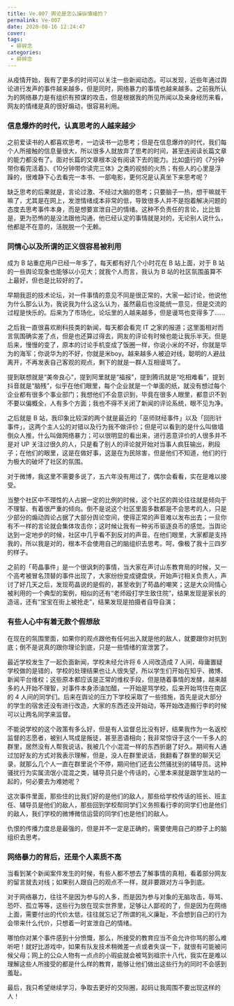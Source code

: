 ```yaml
---
title: Ve.007 舆论是怎么操纵情绪的？
permalink: Ve-007
date: 2020-08-16 12:24:47
cover: 
tags: 
 - 碎碎念
categories:
 - 碎碎念
---
```



从疫情开始，我有了更多的时间可以关注一些新闻动态。可以发现，近些年通过舆论进行发声的事件越来越多，但是同时，网络暴力的事情也越来越多。之前我所认为的网络暴力是有组织有预谋的攻击，但是根据我的所见所闻以及亲身经历来看，网友的情绪是真的很好煽动，很容易利用。

### 信息爆炸的时代，认真思考的人越来越少

之前爱读书的人都喜欢思考，一边读书一边思考；但是在信息爆炸的时代，我们每个人所接触的信息量很大，所以很多人就放弃了思考的时间，甚至连阅读长篇文章的能力都没有了。面对长篇的文章根本没有阅读下去的能力。比如盛行的《7分钟带你看完活着》、《10分钟带你读完三体》之类的视频的火热；有些人的心里是浮躁的，很难静下心去看完一本书、一部电影，更何况是认真坐下来思考呢？

缺乏思考的后果就是，言论过激、不经过大脑的思考；只要脑子一热，想干嘛就干嘛了，尤其是在网上，发泄情绪成本非常的低，导致很多人并不是抱着解决问题的态度去思考事件本身，而是想要宣泄自己的情绪。这种不负责任的言论，比比皆是，更为恐怖的是没法跟他沟通，他已经认定的事情就是对的，无论别人说什么，他都是不在意的，活脱脱一个无赖。

### 同情心以及所谓的正义很容易被利用

成为 B 站重症用户已经一年多了，每天都有好几个小时花在 B 站上面，对于 B 站的一些舆论现象也能够以小见大；就我个人而言，我认为 B 站的社区氛围虽算不上最好，但也是比较好的了。

早期我逛的技术论坛，对一件事情的意见不同是很正常的，大家一起讨论，他说他为什么那么认为，我说我为什么这么认为，虽然最后也没能统一意见，但是交流的过程是快乐的。后来为了市场化，论坛里的人越来越多，但是谩骂也变得多了……

之后我一直很喜欢刷科技类的新闻，每天都会看完 IT 之家的报道；这里面相对而言氛围确实差了点，但是也还算过得去，网友的评论有时候也能让我乐半天。但是后来，慢慢的变了，原本的讨论手机变成了饭圈一样，你说小米的不好，你就是华为的海军；你说华为的不好，你就是米boy。越来越多人被迫对线，聪明的人避战离开，不再发表自己客观的观点，剩下的就是一群人互相谩骂了。

提到联想就是“美帝良心”，提到阿里就是“福报”，提到腾讯就是“吃相难看”，提到抖音就是“脑残”，似乎在他们眼里，每个企业就是一个单面的纸，就没有想过每个企业都有很多个事业部门；我想他们不会意识到，毕竟在很多人眼里，都意识不到不要以偏概全，人有多个方面；我也不得不关闭了新闻的评论系统，眼不见为净。

之后就是 B 站，我印象比较深的两个就是最近的「巫师财经事件」以及「回形针事件」，这两个主人公的对错以及行为我不做评价；但是可以看到的是什么叫做墙倒众人推，什么叫做网络暴力；可以很明显的看出来，进行恶意评价的人很多并不是对 UP 关注过很久的人，只是看了别人的评论就开始对当事人疯狂输出，刷段子；在他们的眼里，这是在做好事，这是在为民除害，但是他们不知道，他们的行为极大的破坏了社区的氛围。

对于微博，我这里不需要多说了，五六年没有用过了，偶尔会看看，实在是难以接受。

当整个社区中不理性的人占据一定的比例的时候，这个社区的舆论往往就是倾向于不理智、有着很严重的倾向。倒不是说这个社区里面多数都是不会思考的人，只是少部分的煽动舆论占据了大部分舆论空间，使得正常的声音难以发布出去；一旦你有不一样的言论就会集体攻击你；这时候让我有一种劣币驱逐良币的感觉。当舆论达到一定地步的时候，社区中几乎看不到反对的声音。在他们眼里，大家都是支持我的，所以我是对的，根本不会使用自己的脑组织去思考。呵，像极了我十三四岁的样子。

之前的「苟晶事件」是一个很讽刺的事情，当大家在声讨山东教育局的时候，又一个高考被冒名顶替的事件出现了，大家纷纷变成键盘侠，开始声讨相关负责人，声讨了好几天之后，发现苟晶说的是假的，甚至收到了苟晶的嘲笑；这是大众同情心被利用的一个典型的案例，相似的还有“老师殴打学生致住院”，结果发现是家长的造谣，还有“宝宝在街上被抢走”，结果发现是拍摄者自导自演；

### 有些人心中有着无数个假想敌

在现在的氛围里面，如果你的观点跟他有任何出入就是他的敌人，就要跟你对抗到底；倒不是说真的跟你理论到底，只是一些情绪的宣泄罢了。

最近学校发生了一起负面新闻，学校未经允许将 6 人间改造成 7 人间，毋庸置疑学校做的是错的，学校的处理结果也让人很失望，所以学生们开始在知乎、微博、新闻平台维权；这些原本都应该是正常的维权手段，但是随着事情的发酵，越来越多的人开始不理智，对事件本身添油加醋，一开始是骂学校，后来开始骂住在南区的 4 人间的同学们。后来在舆论的压力下学校采取了一些措施，首先是说大部分的学生的宿舍还没有进行改造，大家的东西还没开始动，等开始改造搬行李的时候可以让两名同学来监督。

不能说学校的这个政策有多么好，但是有人监督总比没有好，结果我作为一名返校监督的志愿者，被别人骂成是叛徒，甚至恶语相向；我非常惊讶于这个一千多人的群里，居然没有人帮我说话，我被几个小混混一样的东西折磨了好久。期间有人通过加好友的方式对我表示理解，但是，没人在群里说话，我翻看了群里的聊天记录，就那么几个人一直在群里说个不停，期间他们还去公然骚扰别的辅导员。这种骚扰行为实属流氓小混混之类，辅导员只是个传话的，心里本来就是跟学生站的一起的，何必要去为难她呢？

这次事件里面，那些住的比我们好的是他们的敌人，那些给学校传话的班长、班主任、辅导员是他们的敌人，那些回到学校帮同学们义务照看行李的同学们也是他们的敌人，我们学校的微博微信运营的同学们也是他们的敌人。

仇恨的传播力度总是最强的，但是并不一定是正确的，需要使用自己的脖子上的脑组织去思考。

### 网络暴力的背后，还是个人素质不高

当看到某个新闻案件发生的时候，有些人都不想去了解事情的真相，看着部分网友的留言就去对线；如果别人跟自己的观点不一样，就非要跟对方斗争到底。

对于网络暴力，往往不是因为参与的人多，而是因为参与对象的无脑攻击，辱骂、恐吓、孤立等等，这些行为放在现实世界里，足够让人鄙视的了，但是因为在网络上面，需要付出的代价太低，往往就忘记了所谓的礼义廉耻，不会想到自己的行为会带来什么代价，只想着一时宣泄自己的情绪。

哪怕你对某个事件感到十分愤慨，那么，所接受的教育应当不会允许你骂的那么难听吧！就好比游戏中，如果有队友技术稍微差一点或者失误一下，就很有可能被问候父母；网上的公众人物有一点点的小瑕疵就会被骂到祖宗十八代，我实在是难以理解这些人所接受的都是什么样的教育，能够让他们做出这些行为的同时不会感到羞耻。

最后，我只希望继续学习，争取去更好的交际圈，起码让我周围不要出现这样的人！

